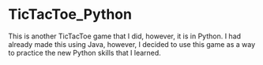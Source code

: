 # TicTacToe_Python

This is another TicTacToe game that I did, however, it is in Python. I had already made this using Java, however, I decided to use this game as a way to practice the new Python skills that I learned.
